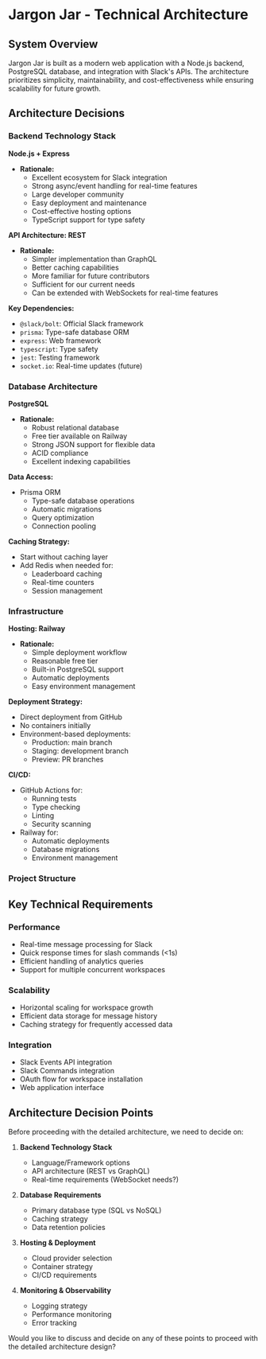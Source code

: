 # Jargon Jar - Technical Architecture

## System Overview

Jargon Jar is built as a modern web application with a Node.js backend, PostgreSQL database, and integration with Slack's APIs. The architecture prioritizes simplicity, maintainability, and cost-effectiveness while ensuring scalability for future growth.

## Architecture Decisions

### Backend Technology Stack

**Node.js + Express**
- **Rationale:**
  - Excellent ecosystem for Slack integration
  - Strong async/event handling for real-time features
  - Large developer community
  - Easy deployment and maintenance
  - Cost-effective hosting options
  - TypeScript support for type safety

**API Architecture: REST**
- **Rationale:**
  - Simpler implementation than GraphQL
  - Better caching capabilities
  - More familiar for future contributors
  - Sufficient for our current needs
  - Can be extended with WebSockets for real-time features

**Key Dependencies:**
- `@slack/bolt`: Official Slack framework
- `prisma`: Type-safe database ORM
- `express`: Web framework
- `typescript`: Type safety
- `jest`: Testing framework
- `socket.io`: Real-time updates (future)

### Database Architecture

**PostgreSQL**
- **Rationale:**
  - Robust relational database
  - Free tier available on Railway
  - Strong JSON support for flexible data
  - ACID compliance
  - Excellent indexing capabilities

**Data Access:**
- Prisma ORM
  - Type-safe database operations
  - Automatic migrations
  - Query optimization
  - Connection pooling

**Caching Strategy:**
- Start without caching layer
- Add Redis when needed for:
  - Leaderboard caching
  - Real-time counters
  - Session management

### Infrastructure

**Hosting: Railway**
- **Rationale:**
  - Simple deployment workflow
  - Reasonable free tier
  - Built-in PostgreSQL support
  - Automatic deployments
  - Easy environment management

**Deployment Strategy:**
- Direct deployment from GitHub
- No containers initially
- Environment-based deployments:
  - Production: main branch
  - Staging: development branch
  - Preview: PR branches

**CI/CD:**
- GitHub Actions for:
  - Running tests
  - Type checking
  - Linting
  - Security scanning
- Railway for:
  - Automatic deployments
  - Database migrations
  - Environment management

### Project Structure

## Key Technical Requirements

### Performance
- Real-time message processing for Slack
- Quick response times for slash commands (<1s)
- Efficient handling of analytics queries
- Support for multiple concurrent workspaces

### Scalability
- Horizontal scaling for workspace growth
- Efficient data storage for message history
- Caching strategy for frequently accessed data

### Integration
- Slack Events API integration
- Slack Commands integration
- OAuth flow for workspace installation
- Web application interface

## Architecture Decision Points

Before proceeding with the detailed architecture, we need to decide on:

1. **Backend Technology Stack**
   - Language/Framework options
   - API architecture (REST vs GraphQL)
   - Real-time requirements (WebSocket needs?)

2. **Database Requirements**
   - Primary database type (SQL vs NoSQL)
   - Caching strategy
   - Data retention policies

3. **Hosting & Deployment**
   - Cloud provider selection
   - Container strategy
   - CI/CD requirements

4. **Monitoring & Observability**
   - Logging strategy
   - Performance monitoring
   - Error tracking

Would you like to discuss and decide on any of these points to proceed with the detailed architecture design? 